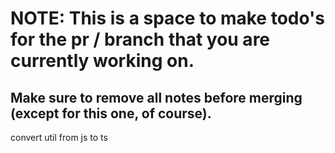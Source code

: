 # NOTE: This is a space to make todo's for the pr / branch that you are currently working on. 
Make sure to remove all notes before merging (except for this one, of course).
----------------------------------------------------------------------------------------------------
convert util from js to ts
